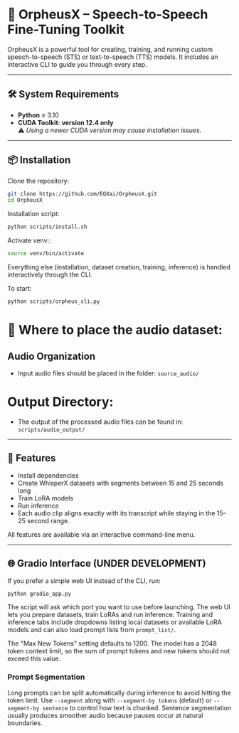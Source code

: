 # 🚀 OrpheusX – Speech-to-Speech Fine-Tuning Toolkit

OrpheusX is a powerful tool for creating, training, and running custom speech-to-speech (STS) or text-to-speech (TTS) models. It includes an interactive CLI to guide you through every step.

---

## 🛠️ System Requirements

- **Python** ≥ 3.10    
- **CUDA Toolkit**: **version 12.4 only**  
  ⚠️ *Using a newer CUDA version may cause installation issues.*

---

## 📦 Installation

Clone the repository:

```bash
git clone https://github.com/EQXai/OrpheusX.git
cd OrpheusX
```

Installation script:

```bash
python scripts/install.sh
```

Activate venv::

```bash
source venv/bin/activate
```

Everything else (installation, dataset creation, training, inference) is handled interactively through the CLI.

To start:

```bash
python scripts/orpheus_cli.py
```

# 📁 Where to place the audio dataset:

##  Audio Organization

- Input audio files should be placed in the folder: `source_audio/`

#  Output Directory:

- The output of the processed audio files can be found in: `scripts/audio_output/`
  
---

## 🧩 Features

- Install dependencies
- Create WhisperX datasets with segments between 15 and 25 seconds long
- Train LoRA models
- Run inference
- Each audio clip aligns exactly with its transcript while staying in the 15–25 second range.

All features are available via an interactive command-line menu.

---

## 🌐 Gradio Interface (UNDER DEVELOPMENT)

If you prefer a simple web UI instead of the CLI, run:

```bash
python gradio_app.py
```
The script will ask which port you want to use before launching.
The web UI lets you prepare datasets, train LoRAs and run inference.
Training and inference tabs include dropdowns listing local datasets or
available LoRA models and can also load prompt lists from `prompt_list/`.

The "Max New Tokens" setting defaults to 1200. The model has a 2048 token
context limit, so the sum of prompt tokens and new tokens should not exceed
this value.

### Prompt Segmentation

Long prompts can be split automatically during inference to avoid hitting the
token limit. Use `--segment` along with `--segment-by tokens` (default) or
`--segment-by sentence` to control how text is chunked. Sentence segmentation
usually produces smoother audio because pauses occur at natural boundaries.

